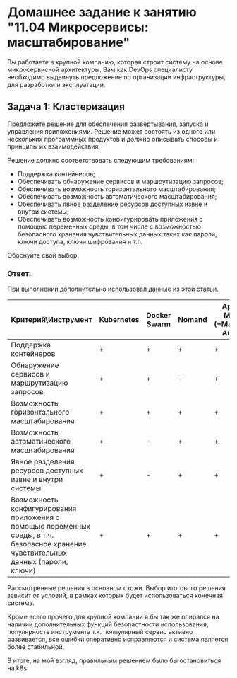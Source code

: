
# Домашнее задание к занятию "11.04 Микросервисы: масштабирование"

Вы работаете в крупной компанию, которая строит систему на основе микросервисной архитектуры.
Вам как DevOps специалисту необходимо выдвинуть предложение по организации инфраструктуры, для разработки и эксплуатации.

## Задача 1: Кластеризация

Предложите решение для обеспечения развертывания, запуска и управления приложениями.
Решение может состоять из одного или нескольких программных продуктов и должно описывать способы и принципы их взаимодействия.

Решение должно соответствовать следующим требованиям:
- Поддержка контейнеров;
- Обеспечивать обнаружение сервисов и маршрутизацию запросов;
- Обеспечивать возможность горизонтального масштабирования;
- Обеспечивать возможность автоматического масштабирования;
- Обеспечивать явное разделение ресурсов доступных извне и внутри системы;
- Обеспечивать возможность конфигурировать приложения с помощью переменных среды, в том числе с возможностью безопасного хранения чувствительных данных таких как пароли, ключи доступа, ключи шифрования и т.п.

Обоснуйте свой выбор.

### Ответ:

При выполнении дополнительно использовал данные из [этой](https://mcs.mail.ru/blog/sravnenie-kubernetes-s-drugimi-resheniyami) статьи.

Критерий\Инструмент                                       | Kubernetes | Docker Swarm | Nomand |  Apache Mesos (+Marathon, Aurora) 
----------------------------------------------------------|------------|--------------|--------|----------------------------------
Поддержка контейнеров	                                  |    +	   |    +	      |   +    |  +	                             
Обнаружение сервисов и маршрутизацию запросов             |    +	   |    +	      |   -	   |  + 	                            
Возможность горизонтального масштабирования	              |    +	   |    +	      |   +	   |  +                          
Возможность автоматического масштабирования               |	   +	   |    -	      |   +	   |  +	                            
Явное разделения ресурсов доступных извне и внутри системы|    +	   |    -	      |   +	   |  +	                            
Возможность конфигурирования приложения с помощью переменных среды, в т.ч. безопасное хранение чувствительных данных (пароли, ключи)  |    +	   |    +	      |   +	   |  +	
	                                             




Рассмотренные решения в основном схожи. 
Выбор итогового решения зависит от условий, в рамках которых будет использоваться конечная система.

Кроме всего прочего для крупной компании я бы так же опирался на наличии дополнительных функций 
безопастности использования, популярность инструмента т.к. полпулярный сервис активно развивается, 
все ошибки оперативно исправляются и система является более стабильной.

В итоге, на мой взгляд, правильным решением было бы остановиться на k8s